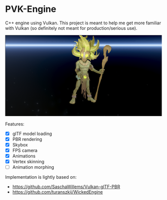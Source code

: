 # PVK-Engine
C++ engine using Vulkan. This project is meant to help me get more familiar with Vulkan (so definitely not meant for production/serious use).

![Screenshot](https://github.com/caandewiel/PVK-Engine/blob/main/screenshot.png?raw=true)

Features:
- [x] glTF model loading
- [x] PBR rendering
- [x] Skybox
- [x] FPS camera
- [x] Animations
- [x] Vertex skinning
- [ ] Animation morphing

Implementation is lightly based on:
- https://github.com/SaschaWillems/Vulkan-glTF-PBR
- https://github.com/turanszkij/WickedEngine
